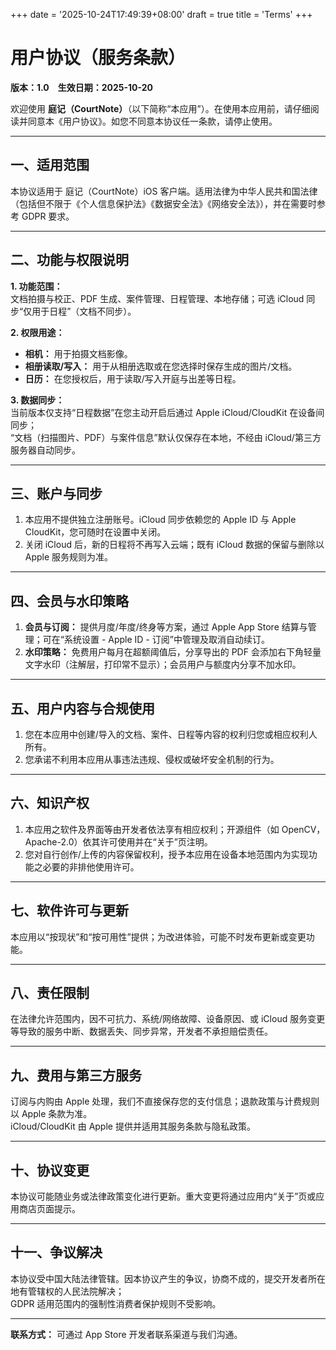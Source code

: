 +++
date = '2025-10-24T17:49:39+08:00'
draft = true
title = 'Terms'
+++

# 用户协议（服务条款）

**版本：1.0 生效日期：2025-10-20**

欢迎使用 **庭记（CourtNote）**（以下简称“本应用”）。在使用本应用前，请仔细阅读并同意本《用户协议》。如您不同意本协议任一条款，请停止使用。

---

## 一、适用范围

本协议适用于 庭记（CourtNote）iOS 客户端。适用法律为中华人民共和国法律（包括但不限于《个人信息保护法》《数据安全法》《网络安全法》），并在需要时参考 GDPR 要求。

---

## 二、功能与权限说明

**1. 功能范围：**  
文档拍摄与校正、PDF 生成、案件管理、日程管理、本地存储；可选 iCloud 同步“仅用于日程”（文档不同步）。

**2. 权限用途：**

- **相机：** 用于拍摄文档影像。  
- **相册读取/写入：** 用于从相册选取或在您选择时保存生成的图片/文档。  
- **日历：** 在您授权后，用于读取/写入开庭与出差等日程。  

**3. 数据同步：**  
当前版本仅支持“日程数据”在您主动开启后通过 Apple iCloud/CloudKit 在设备间同步；  
“文档（扫描图片、PDF）与案件信息”默认仅保存在本地，不经由 iCloud/第三方服务器自动同步。

---

## 三、账户与同步

1. 本应用不提供独立注册账号。iCloud 同步依赖您的 Apple ID 与 Apple CloudKit，您可随时在设置中关闭。  
2. 关闭 iCloud 后，新的日程将不再写入云端；既有 iCloud 数据的保留与删除以 Apple 服务规则为准。

---

## 四、会员与水印策略

1. **会员与订阅：** 提供月度/年度/终身等方案，通过 Apple App Store 结算与管理；可在“系统设置 - Apple ID - 订阅”中管理及取消自动续订。  
2. **水印策略：** 免费用户每月在超额阈值后，分享导出的 PDF 会添加右下角轻量文字水印（注解层，打印常不显示）；会员用户与额度内分享不加水印。

---

## 五、用户内容与合规使用

1. 您在本应用中创建/导入的文档、案件、日程等内容的权利归您或相应权利人所有。  
2. 您承诺不利用本应用从事违法违规、侵权或破坏安全机制的行为。

---

## 六、知识产权

1. 本应用之软件及界面等由开发者依法享有相应权利；开源组件（如 OpenCV，Apache-2.0）依其许可使用并在“关于”页注明。  
2. 您对自行创作/上传的内容保留权利，授予本应用在设备本地范围内为实现功能之必要的非排他使用许可。

---

## 七、软件许可与更新

本应用以“按现状”和“按可用性”提供；为改进体验，可能不时发布更新或变更功能。

---

## 八、责任限制

在法律允许范围内，因不可抗力、系统/网络故障、设备原因、或 iCloud 服务变更等导致的服务中断、数据丢失、同步异常，开发者不承担赔偿责任。

---

## 九、费用与第三方服务

订阅与内购由 Apple 处理，我们不直接保存您的支付信息；退款政策与计费规则以 Apple 条款为准。  
iCloud/CloudKit 由 Apple 提供并适用其服务条款与隐私政策。

---

## 十、协议变更

本协议可能随业务或法律政策变化进行更新。重大变更将通过应用内“关于”页或应用商店页面提示。

---

## 十一、争议解决

本协议受中国大陆法律管辖。因本协议产生的争议，协商不成的，提交开发者所在地有管辖权的人民法院解决；  
GDPR 适用范围内的强制性消费者保护规则不受影响。

---

**联系方式：** 可通过 App Store 开发者联系渠道与我们沟通。

